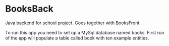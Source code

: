 # BooksBack
Java backend for school project. Goes together with BooksFront. 

To run this app you need to set up a MySql database named books. First run of the app will populate a table called book with ten example entities. 
